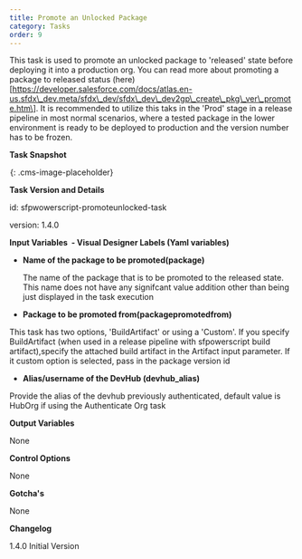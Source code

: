 ```yaml
---
title: Promote an Unlocked Package
category: Tasks
order: 9
---
```


This task is used to promote an unlocked package to 'released' state before deploying it into a production org. You can read more about promoting a package to released status (here)\[https://developer.salesforce.com/docs/atlas.en-us.sfdx\_dev.meta/sfdx\_dev/sfdx\_dev\_dev2gp\_create\_pkg\_ver\_promote.htm\]. It is recommended to utilize this taks in the 'Prod' stage in a release pipeline in most normal scenarios, where a tested package in the lower environment is ready to be deployed to production and the version number has to be frozen.

**Task Snapshot**

![](data:image/png;base64,iVBORw0KGgoAAAANSUhEUgAAAAEAAAABCAYAAAAfFcSJAAAADUlEQVQYV2P4////fwAJ+wP9BUNFygAAAABJRU5ErkJggg==){: .cms-image-placeholder}

**Task Version and Details**

id: sfpwowerscript-promoteunlocked-task

version: 1.4.0

**Input Variables&nbsp; - Visual Designer Labels (Yaml variables)**

* **Name of the package to be promoted(package)**

  The name of the package that is to be promoted to the released state. This name does not have any signifcant value addition other than being just displayed in the task execution

* **Package to be promoted from(packagepromotedfrom)**

This task has two options, 'BuildArtifact' or using a 'Custom'. If you specify BuildArtifact (when used in a release pipeline with sfpowerscript build artifact),specify the attached build artifact in the Artifact input parameter. If it custom option is selected, pass in the package version id

* **Alias/username of the DevHub (devhub\_alias)**

Provide the alias of the devhub previously authenticated, default value is HubOrg if using the Authenticate Org task

**Output Variables**

None

**Control Options**

None

**Gotcha's**

None

**Changelog**

1\.4.0 Initial Version